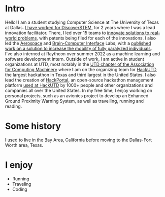 
# Intro
Hello!
I am a student studying Computer Science at The University of Texas at Dallas. [I have worked for DiscoverSTEM](https://www.instagram.com/p/CSVEOMPrjxk/), for 2 years where I was a lead innovation facilitator. There, I led over 15 teams to [innovate solutions to real-world problems](https://discoverstem.info/our-student-innovation/), with patents being filed for each of the innovations. I also led the [Aerospace](https://discoverstem.info/aerospace-tech/) and [Brain-Computer Interface](https://discoverstem.info/neurotech-brain-computer-interface/) Labs, with a [published work on a solution to increase the mobility of fully paralyzed individuals](https://meridian.allenpress.com/innovationsjournals-IDDB/article/2/2022/73/488269/Abstracts-Presented-at-the-2nd-Annual-Advancing). I've also interned at Raytheon over summer 2022 as a machine learning and software development intern. Outside of work, I am active in student organizations at UTD, most notably in the [UTD chapter of the Association for Computing Machinery](https://leadership.acmutd.co/profile/PXjE8XhDE4H1Wv1mKCJ3) where I am on the organizing team for [HackUTD](https://hackutd.co/), the largest hackathon in Texas and third largest in the United States. I also lead the creation of [HackPortal](https://github.com/acmutd/hackportal), an open-source hackathon management platform [used at HackUTD](ix.hackutd.co/) by 1000+ people and other organizations and companies all over the United States. In my free time, I enjoy working on personal projects, such as an avionics project to develop an Enhanced Ground Proximity Warning System, as well as travelling, running and reading.


# Some history
I used to live in the Bay Area, California before moving to the Dallas-Fort Worth area, Texas.

# I enjoy

- Running
- Traveling
- Coding
